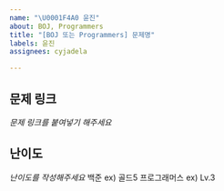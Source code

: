 ```yaml
---
name: "\U0001F4A0 윤진"
about: BOJ, Programmers
title: "[BOJ 또는 Programmers] 문제명"
labels: 윤진
assignees: cyjadela

---
```


## 문제 링크
*문제 링크를 붙여넣기 해주세요*

## 난이도
*난이도를 작성해주세요*
백준 ex) 골드5
프로그래머스 ex) Lv.3
